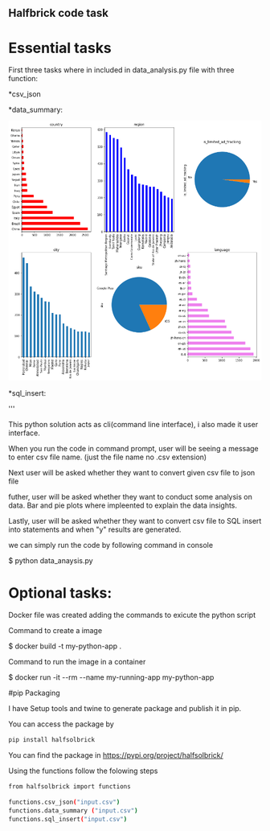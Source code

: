 ## Halfbrick code task

# Essential tasks

First three tasks where in included in data_analysis.py file with three function:

*csv_json

*data_summary:

![image info](results/task2_results.png)

*sql_insert:

'''

This python solution acts as cli(command line interface), i also made it user interface.

When you run the code in command prompt, user will be seeing a message to enter csv file name. (just the file name no .csv extension)

Next user will be asked whether they want to convert given csv file to json file

futher, user will be asked whether they want to conduct some analysis on data. Bar and pie plots where impleented to explain the data insights.

Lastly, user will be asked whether they want to convert csv file to SQL insert into statements and when "y" results are generated.

we can simply run the code by following command in console

$ python data_anaysis.py

# Optional tasks:

Docker file was created adding the commands to exicute the python script

Command to create a image 

$ docker build -t my-python-app .

Command to run the image in a container

$ docker run -it --rm --name my-running-app my-python-app

#pip Packaging 

I have Setup tools and twine to generate package and publish it in pip.

You can access the package by 

```bash
pip install halfsolbrick
```
You can find the package in https://pypi.org/project/halfsolbrick/

Using the functions follow the folowing steps

```bash
from halfsolbrick import functions
```

```bash
functions.csv_json("input.csv") 
functions.data_summary ("input.csv") 
functions.sql_insert("input.csv") 
```




